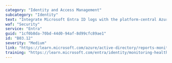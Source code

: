 ```yaml
---
category: "Identity and Access Management"
subcategory: "Identity"
text: "Integrate Microsoft Entra ID logs with the platform-central Azure Monitor. Azure Monitor allows for a single source of truth around log and monitoring data in Azure, giving organizations a cloud native options to meet requirements around log collection and retention."
waf: "Security"
service: "Entra"
guid: "1cf0b8da-70bd-44d0-94af-8d99cfc89ae1"
id: "B03.12"
severity: "Medium"
link: "https://learn.microsoft.com/azure/active-directory/reports-monitoring/concept-activity-logs-azure-monitor"
training: "https://learn.microsoft.com/entra/identity/monitoring-health/howto-integrate-activity-logs-with-azure-monitor-logs"
---
```

